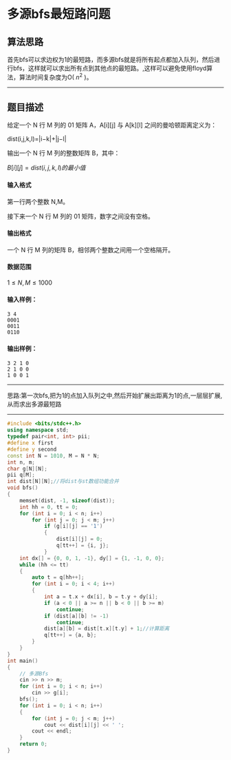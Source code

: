 # 多源bfs最短路问题

## 算法思路

首先bfs可以求边权为1的最短路，而多源bfs就是将所有起点都加入队列，然后进行bfs，这样就可以求出所有点到其他点的最短路。,这样可以避免使用floyd算法，算法时间复杂度为O( $n^2$ )。

---

## 题目描述

给定一个 N 行 M 列的 01 矩阵 A，A\[i]\[j] 与 A\[k]\[l] 之间的曼哈顿距离定义为：

dist(i,j,k,l)=|i−k|+|j−l|

输出一个 N 行 M 列的整数矩阵 B，其中：

$B[i][j]=dist(i,j,k,l)的最小值$

#### 输入格式

第一行两个整数 N,M。

接下来一个 N 行 M 列的 01 矩阵，数字之间没有空格。

#### 输出格式

一个 N 行 M 列的矩阵 B，相邻两个整数之间用一个空格隔开。

#### 数据范围

$1\leq N,M \leq 1000$

#### 输入样例：

```
3 4
0001
0011
0110
```

#### 输出样例：

```
3 2 1 0
2 1 0 0
1 0 0 1
```
---

思路:第一次bfs,把为1的点加入队列之中,然后开始扩展出距离为1的点,一层层扩展,从而求出多源最短路

---
```cpp
#include <bits/stdc++.h>
using namespace std;
typedef pair<int, int> pii;
#define x first
#define y second
const int N = 1010, M = N * N;
int n, m;
char g[N][N];
pii q[M];
int dist[N][N];//将dist与st数组功能合并
void bfs()
{
    memset(dist, -1, sizeof(dist));
    int hh = 0, tt = 0;
    for (int i = 0; i < n; i++)
        for (int j = 0; j < m; j++)
            if (g[i][j] == '1')
            {
                dist[i][j] = 0;
                q[tt++] = {i, j};
            }
    int dx[] = {0, 0, 1, -1}, dy[] = {1, -1, 0, 0};
    while (hh <= tt)
    {
        auto t = q[hh++];
        for (int i = 0; i < 4; i++)
        {
            int a = t.x + dx[i], b = t.y + dy[i];
            if (a < 0 || a >= n || b < 0 || b >= m)
                continue;
            if (dist[a][b] != -1)
                continue;
            dist[a][b] = dist[t.x][t.y] + 1;//计算距离
            q[tt++] = {a, b};
        }
    }
}
int main()
{
    // 多源Bfs
    cin >> n >> m;
    for (int i = 0; i < n; i++)
        cin >> g[i];
    bfs();
    for (int i = 0; i < n; i++)
    {
        for (int j = 0; j < m; j++)
            cout << dist[i][j] << ' ';
        cout << endl;
    }
    return 0;
}
```

